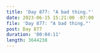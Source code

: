 ```yaml
---
title: 'Day 877: "A bad thing."'
date: 2023-06-15 15:21:00 -07:00
file: 'Day 877: "A bad thing."'
post: Day 877
duration: '00:04:11'
length: 3644238
---
```


